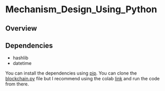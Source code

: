 # Mechanism_Design_Using_Python

## Overview



## Dependencies

* hashlib
* datetime

You can install the dependencies using [pip](https://pypi.org/project/pip/). You can clone the [blockchain.py](https://github.com/albertocevallos/Cryptoeconomics_Workshop/blob/master/blockchain.py) file but I recommend using the colab [link](https://colab.research.google.com/drive/1U3Zp3SckhwussLox6Ko4lJCnUzl0lpE3) and run the code from there.
